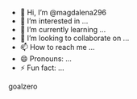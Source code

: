 - 👋 Hi, I’m @magdalena296
- 👀 I’m interested in ...
- 🌱 I’m currently learning ...
- 💞️ I’m looking to collaborate on ...
- 📫 How to reach me ...
- 😄 Pronouns: ...
- ⚡ Fun fact: ...

<!---
magdalena296/magdalena296 is a ✨ special ✨ repository because its `README.md` (this file) appears on your GitHub profile.
You can click the Preview link to take a look at your changes.
---> goalzero

